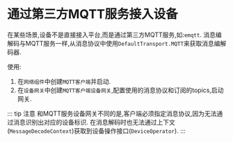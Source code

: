 # 通过第三方MQTT服务接入设备

在某些场景,设备不是直接接入平台,而是通过第三方MQTT服务,如:`emqtt`.
消息编解码与MQTT服务一样,从消息协议中使用`DefaultTransport.MQTT`来获取消息编解码器.

使用:

1. 在`网络组件`中创建`MQTT客户端`并启动.
2. 在`设备网关`中创建`MQTT客户端设备网关`,配置使用的消息协议和订阅的topics,启动网关.

::: tip 注意
和MQTT服务设备网关不同的是,客户端必须指定消息协议,因为无法通过消息识别出对应的设备标识.
在消息解码时也无法通过上下文(`MessageDecodeContext`)获取到设备操作接口(`DeviceOperator`).
:::
